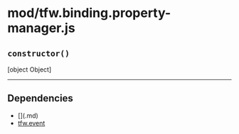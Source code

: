 # mod/tfw.binding.property-manager.js
## `constructor()`

[object Object]


----

## Dependencies
* [$]($.md)
* [tfw.event](tfw.event.md)